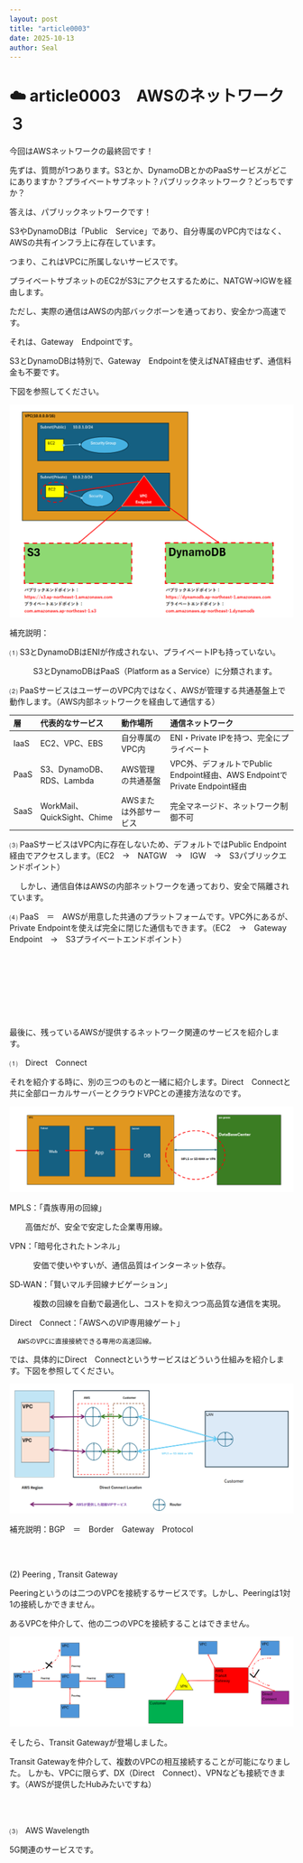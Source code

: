 ```yaml
---
layout: post
title: "article0003"
date: 2025-10-13
author: Seal
---
```



# ☁️ article0003　AWSのネットワーク３


今回はAWSネットワークの最終回です！

先ずは、質問が1つあります。S3とか、DynamoDBとかのPaaSサービスがどこにありますか？プライベートサブネット？パブリックネットワーク？どっちですか？

答えは、パブリックネットワークです！

S3やDynamoDBは「Public　Service」であり、自分専属のVPC内ではなく、AWSの共有インフラ上に存在しています。

つまり、これはVPCに所属しないサービスです。

プライベートサブネットのEC2がS3にアクセスするために、NATGW→IGWを経由します。

ただし、実際の通信はAWSの内部バックボーンを通っており、安全かつ高速です。

それは、Gateway　Endpointです。

S3とDynamoDBは特別で、Gateway　Endpointを使えばNAT経由せず、通信料金も不要です。

下図を参照してください。

![AWS　Endpoint]( /assets/images/0003-1.png )


補充説明：

 ⑴ S3とDynamoDBはENIが作成されない、プライベートIPも持っていない。

　　　S3とDynamoDBはPaaS（Platform as a Service）に分類されます。

 ⑵ PaaSサービスはユーザーのVPC内ではなく、AWSが管理する共通基盤上で動作します。（AWS内部ネットワークを経由して通信する）

| 層 | 代表的なサービス | 動作場所 | 通信ネットワーク |
|:------------------------|:------------------------|:----------------------------|:----------------------------|
| IaaS | EC2、VPC、EBS | 自分専属のVPC内|ENI・Private IPを持つ、完全にプライベート|
| PaaS | S3、DynamoDB、RDS、Lambda | AWS管理の共通基盤　|VPC外、デフォルトでPublic Endpoint経由、AWS EndpointでPrivate Endpoint経由|
| SaaS  | WorkMail、QuickSight、Chime | AWSまたは外部サービス |完全マネージド、ネットワーク制御不可|


 ⑶ PaaSサービスはVPC内に存在しないため、デフォルトではPublic Endpoint経由でアクセスします。（EC2　→　NATGW　→　IGW　→　S3パブリックエンドポイント）

　   しかし、通信自体はAWSの内部ネットワークを通っており、安全で隔離されています。

 ⑷ PaaS　＝　AWSが用意した共通のプラットフォームです。VPC外にあるが、Private Endpointを使えば完全に閉じた通信もできます。（EC2　→　Gateway　Endpoint　→　S3プライベートエンドポイント）

<br><br>
---
<br><br>

最後に、残っているAWSが提供するネットワーク関連のサービスを紹介します。

⑴　Direct　Connect

それを紹介する時に、別の三つのものと一緒に紹介します。Direct　Connectと共に全部ローカルサーバーとクラウドVPCとの連接方法なのです。

![AWS　VPN CD-WAN MPLS]( /assets/images/0003-2.png )


MPLS：「貴族専用の回線」

  　　高価だが、安全で安定した企業専用線。

VPN：「暗号化されたトンネル」

　　　安価で使いやすいが、通信品質はインターネット依存。

SD‐WAN：「賢いマルチ回線ナビゲーション」

　　　複数の回線を自動で最適化し、コストを抑えつつ高品質な通信を実現。

Direct　Connect：「AWSへのVIP専用線ゲート」

      AWSのVPCに直接接続できる専用の高速回線。


では、具体的にDirect　Connectというサービスはどういう仕組みを紹介します。下図を参照してください。

![Direct　Connect]( /assets/images/0003-3.png )

補充説明：BGP　＝　Border　Gateway　Protocol

<br><br>

(2) Peering , Transit Gateway

Peeringというのは二つのVPCを接続するサービスです。しかし、Peeringは1対1の接続しかできません。

あるVPCを仲介して、他の二つのVPCを接続することはできません。

![Direct　Connect]( /assets/images/0003-4.png )

そしたら、Transit Gatewayが登場しました。

Transit Gatewayを仲介して、複数のVPCの相互接続することが可能になりました。
しかも、VPCに限らず、DX（Direct　Connect）、VPNなども接続できます。（AWSが提供したHubみたいですね）

<br><br>

⑶　AWS Wavelength

5G関連のサービスです。


